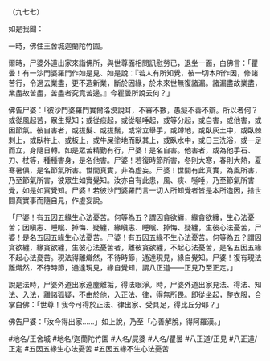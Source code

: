 （九七七）

如是我聞：

一時，佛住王舍城迦蘭陀竹園。

爾時，尸婆外道出家來詣佛所，與世尊面相問訊慰勞已，退坐一面，白佛言：「瞿曇！有一沙門婆羅門作如是見、如是說：『若人有所知覺，彼一切本所作因，修諸苦行，令過去業盡，更不造新業，斷於因緣，於未來世無復諸漏。諸漏盡故業盡，業盡故苦盡，苦盡者究竟苦邊。』今瞿曇所說云何？」

佛告尸婆：「彼沙門婆羅門實爾洛漠說耳，不審不數，愚癡不善不辯。所以者何？或從風起苦，眾生覺知；或從痰起，或從唌唾起，或等分起，或自害，或他害，或因節氣。彼自害者，或拔髮、或拔鬚，或常立舉手，或蹲地，或臥灰土中，或臥棘刺上，或臥杵上、或板上，或牛屎塗地而臥其上，或臥水中，或日三洗浴，或一足而立，身隨日轉。如是眾苦精勤有行，尸婆！是名自害。他害者，或為他手石、刀、杖等，種種害身，是名他害。尸婆！若復時節所害，冬則大寒，春則大熱，夏寒暑俱，是名節氣所害。世間真實，非為虛妄。尸婆！世間有此真實，為風所害，乃至節氣所害，彼眾生如實覺知。汝亦自有此患，風、痰、唌唾，乃至節氣所害覺，如是如實覺知。尸婆！若彼沙門婆羅門言一切人所知覺者皆是本所造因，捨世間真實事而隨自見，作虛妄說。

「尸婆！有五因五緣生心法憂苦。何等為五？謂因貪欲纏，緣貪欲纏，生心法憂苦；因瞋恚、睡眠、掉悔、疑纏，緣瞋恚、睡眠、掉悔、疑纏，生彼心法憂苦，尸婆！是名五因五緣生心法憂苦。尸婆！有五因五緣不生心法憂苦。何等為五？謂因貪欲纏，緣貪欲纏，生彼心法憂苦者，離彼貪欲纏，不起心法憂苦，是名五因五緣不起心法憂苦。現法得離熾然，不待時節，通達現見，緣自覺知。尸婆！復有現法離熾然，不待時節，通達現見，緣自覺知，謂八正道——正見乃至正定。」

說是法時，尸婆外道出家遠塵離垢，得法眼淨。時，尸婆外道出家見法、得法、知法、入法，離諸狐疑，不由於他，入正法、律，得無所畏。即從坐起，整衣服，合掌白佛：「世尊！我今可得於正法、律出家、受具足，得比丘分耶？」

佛告尸婆：「汝今得出家……」如上說，乃至「心善解脫，得阿羅漢。」

#地名/王舍城
#地名/迦蘭陀竹園
#人名/屍婆
#人名/瞿曇
#八正道/正見
#八正道/正定
#五因五緣生心法憂苦
#五因五緣不生心法憂苦
